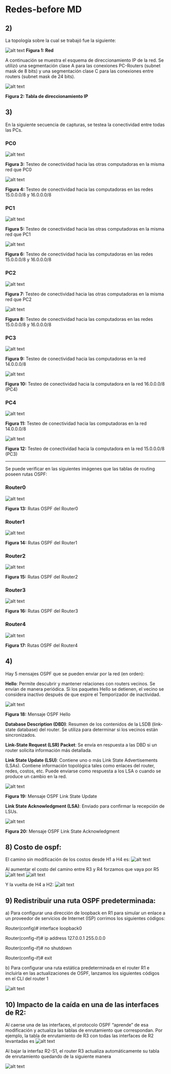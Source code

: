 # Redes-before MD

## 2)

La topología sobre la cual se trabajó fue la siguiente:  

![alt text](<Screenshot from 2025-04-23 19-13-30.png>)
**Figura 1: Red**

A continuación se muestra el esquema de direccionamiento IP de la red. Se utilizó una segmentación clase A para las conexiones PC-Routers (subnet mask de 8 bits) y una segmentación clase C para las conexiones entre routers (subnet mask de 24 bits).  

![alt text](<Screenshot from 2025-04-23 19-14-34.png>)

**Figura 2: Tabla de direccionamiento IP**

## 3)

En la siguiente secuencia de capturas, se testea la conectividad entre todas las PCs.

### PC0

![alt text](<Screenshot from 2025-04-23 19-16-19.png>)

**Figura 3:** Testeo de conectividad hacia las otras computadoras en la misma red que PC0  

![alt text](<Screenshot from 2025-04-23 19-18-29.png>)

**Figura 4:** Testeo de conectividad hacia las computadoras en las redes 15.0.0.0/8 y 16.0.0.0/8

### PC1

![alt text](<Screenshot from 2025-04-23 19-19-31.png>)

**Figura 5:** Testeo de conectividad hacia las otras computadoras en la misma red que PC1

![alt text](<Screenshot from 2025-04-23 19-20-03.png>)

**Figura 6:** Testeo de conectividad hacia las computadoras en las redes 15.0.0.0/8 y 16.0.0.0/8

### PC2

![alt text](<Screenshot from 2025-04-23 19-22-22.png>)

**Figura 7:** Testeo de conectividad hacia las otras computadoras en la misma red que PC2  

![alt text](<Screenshot from 2025-04-23 19-23-19.png>)

**Figura 8:** Testeo de conectividad hacia las computadoras en las redes 15.0.0.0/8 y 16.0.0.0/8

### PC3

![alt text](<Screenshot from 2025-04-23 19-25-27.png>)

**Figura 9:** Testeo de conectividad hacia las computadoras en la red 14.0.0.0/8 

![alt text](<Screenshot from 2025-04-23 19-26-03.png>)

**Figura 10:** Testeo de conectividad hacia la computadora en la red 16.0.0.0/8 (PC4)

### PC4

![alt text](<Screenshot from 2025-04-23 19-27-59.png>)

**Figura 11:** Testeo de conectividad hacia las computadoras en la red 14.0.0.0/8  

![alt text](<Screenshot from 2025-04-23 19-28-43.png>)

**Figura 12:** Testeo de conectividad hacia la computadora en la red 15.0.0.0/8 (PC3)

---

Se puede verificar en las siguientes imágenes que las tablas de routing poseen rutas OSPF:

### Router0

![alt text](<Screenshot from 2025-04-23 19-29-19.png>)

**Figura 13:** Rutas OSPF del Router0

### Router1

![alt text](<Screenshot from 2025-04-23 19-29-56.png>)

**Figura 14:** Rutas OSPF del Router1


### Router2


![alt text](<Screenshot from 2025-04-23 19-30-49.png>)

**Figura 15:** Rutas OSPF del Router2

### Router3

![alt text](<Screenshot from 2025-04-23 19-31-13.png>)

**Figura 16:** Rutas OSPF del Router3

### Router4

![alt text](<Screenshot from 2025-04-23 19-32-25.png>)

**Figura 17:** Rutas OSPF del Router4

## 4)

Hay 5 mensajes OSPF que se pueden enviar por la red (en orden):

**Hello**: Permite descubrir y mantener relaciones con routers vecinos. Se envían de manera periódica. Si los paquetes Hello se detienen, el vecino se considera inactivo después de que expire el Temporizador de inactividad.

![alt text](<Screenshot from 2025-04-23 19-32-46.png>)

  **Figura 18:** Mensaje OSPF Hello

**Database Description (DBD)**: Resumen de los contenidos de la LSDB (link-state database) del router. Se utiliza para determinar si los vecinos están sincronizados.

**Link-State Request (LSR) Packet**: Se envía en respuesta a las DBD si un router solicita información más detallada.

**Link State Update (LSU)**: Contiene uno o más Link State Advertisements (LSAs). Contiene información topológica tales como enlaces del router, redes, costos, etc. Puede enviarse como respuesta a los LSA o cuando se produce un cambio en la red.

![alt text](<Screenshot from 2025-04-23 19-33-17.png>)

  **Figura 19:** Mensaje OSPF Link State Update

**Link State Acknowledgment (LSA)**: Enviado para confirmar la recepción de LSUs.

![alt text](<Screenshot from 2025-04-23 19-33-52.png>)

  **Figura 20:** Mensaje OSPF Link State Acknowledgment


## 8) Costo de ospf:
El camino sin modificación de los costos desde H1 a H4 es:
![alt text](image.png)

Al aumentar el costo del camino entre R3 y R4 forzamos que vaya por R5
![alt text](image-1.png)
![alt text](image-2.png)

Y la vuelta de H4 a H2:
![alt text](image-3.png)

## 9) Redistribuir una ruta OSPF predeterminada:

a) Para configurar una dirección de loopback en R1 para simular un enlace a un proveedor de servicios de Internet (ISP) corrimos los siguientes códigos:

Router(config)# interface loopback0

Router(config-if)# ip address 127.0.0.1 255.0.0.0

Router(config-if)# no shutdown

Router(config-if)# exit

b) Para configurar una ruta estática predeterminada en el router R1 e incluirla en las actualizaciones de OSPF, lanzamos los siguientes códigos en el CLI del router 1

![alt text](image-4.png)

## 10) Impacto de la caída en una de las interfaces de R2:

Al caerse una de las interfaces, el protocolo OSPF “aprende” de esa modificación y actualiza las tablas de enrutamiento que correspondan. Por ejemplo, la tabla de enrutamiento de R3 con todas las interfaces de R2 levantadas es 
![alt text](image-5.png)

Al bajar la interfaz R2-S1, el router R3 actualiza automáticamente su tabla de enrutamiento quedando de la siguiente manera

![alt text](image-6.png)